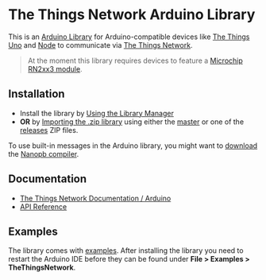# The Things Network Arduino Library

This is an [Arduino Library](https://www.arduino.cc/en/Guide/Libraries) for Arduino-compatible devices like [The Things Uno](https://shop.thethingsnetwork.com/index.php/product/the-things-uno/) and [Node](https://shop.thethingsnetwork.com/index.php/product/the-things-node/) to communicate via [The Things Network](https://www.thethingsnetwork.org).

> At the moment this library requires devices to feature a [Microchip RN2xx3 module](http://www.microchip.com/design-centers/wireless-connectivity/embedded-wireless/lora-technology).

## Installation

* Install the library by [Using the Library Manager](https://www.arduino.cc/en/Guide/Libraries#toc3)
* **OR** by [Importing the .zip library](https://www.arduino.cc/en/Guide/Libraries#toc4) using either the [master](https://github.com/TheThingsNetwork/arduino-device-lib/archive/master.zip) or one of the [releases](https://github.com/TheThingsNetwork/arduino-device-lib/releases) ZIP files.

To use built-in messages in the Arduino library, you might want to [download](http://koti.kapsi.fi/%7Ejpa/nanopb/download/) the [Nanopb compiler](https://koti.kapsi.fi/jpa/nanopb/).

## Documentation

* [The Things Network Documentation / Arduino](https://www.thethingsnetwork.org/docs/arduino/)
* [API Reference](API.md)

## Examples

The library comes with [examples](examples). After installing the library you need to restart the Arduino IDE before they can be found under **File > Examples > TheThingsNetwork**.
